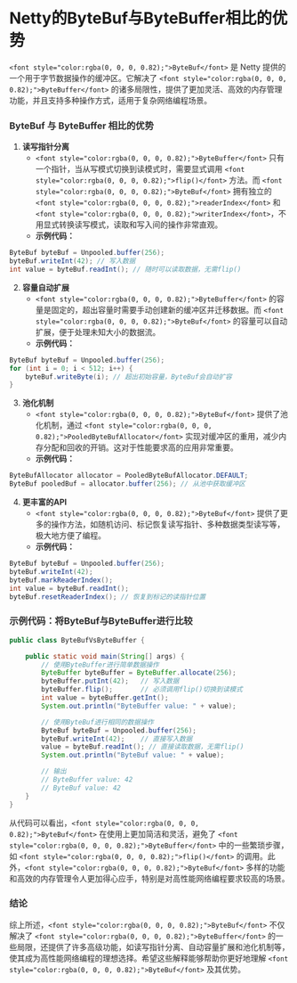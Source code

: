 # Netty的ByteBuf与ByteBuffer相比的优势

`<font style="color:rgba(0, 0, 0, 0.82);">ByteBuf</font>`<font style="color:rgba(0, 0, 0, 0.82);"> 是 Netty 提供的一个用于字节数据操作的缓冲区。它解决了 </font>`<font style="color:rgba(0, 0, 0, 0.82);">ByteBuffer</font>`<font style="color:rgba(0, 0, 0, 0.82);"> 的诸多局限性，提供了更加灵活、高效的内存管理功能，并且支持多种操作方式，适用于复杂网络编程场景。</font>

### <font style="color:rgba(0, 0, 0, 0.82);">ByteBuf 与 ByteBuffer 相比的优势</font>
1. **<font style="color:rgba(0, 0, 0, 0.82);">读写指针分离</font>**
    - `<font style="color:rgba(0, 0, 0, 0.82);">ByteBuffer</font>`<font style="color:rgba(0, 0, 0, 0.82);"> 只有一个指针，当从写模式切换到读模式时，需要显式调用 </font>`<font style="color:rgba(0, 0, 0, 0.82);">flip()</font>`<font style="color:rgba(0, 0, 0, 0.82);"> 方法。而 </font>`<font style="color:rgba(0, 0, 0, 0.82);">ByteBuf</font>`<font style="color:rgba(0, 0, 0, 0.82);"> 拥有独立的 </font>`<font style="color:rgba(0, 0, 0, 0.82);">readerIndex</font>`<font style="color:rgba(0, 0, 0, 0.82);"> 和 </font>`<font style="color:rgba(0, 0, 0, 0.82);">writerIndex</font>`<font style="color:rgba(0, 0, 0, 0.82);">，不用显式转换读写模式，读取和写入间的操作非常直观。</font>
    - **<font style="color:rgba(0, 0, 0, 0.82);">示例代码：</font>**

```java
ByteBuf byteBuf = Unpooled.buffer(256);  
byteBuf.writeInt(42); // 写入数据  
int value = byteBuf.readInt(); // 随时可以读取数据，无需flip()
```

2. **<font style="color:rgba(0, 0, 0, 0.82);">容量自动扩展</font>**
    - `<font style="color:rgba(0, 0, 0, 0.82);">ByteBuffer</font>`<font style="color:rgba(0, 0, 0, 0.82);"> </font><font style="color:rgba(0, 0, 0, 0.82);">的容量是固定的，超出容量时需要手动创建新的缓冲区并迁移数据。而</font><font style="color:rgba(0, 0, 0, 0.82);"> </font>`<font style="color:rgba(0, 0, 0, 0.82);">ByteBuf</font>`<font style="color:rgba(0, 0, 0, 0.82);"> </font><font style="color:rgba(0, 0, 0, 0.82);">的容量可以自动扩展，便于处理未知大小的数据流。</font>
    - **<font style="color:rgba(0, 0, 0, 0.82);">示例代码：</font>**

```java
ByteBuf byteBuf = Unpooled.buffer(256);  
for (int i = 0; i < 512; i++) {  
    byteBuf.writeByte(i); // 超出初始容量，ByteBuf会自动扩容  
}
```

3. **<font style="color:rgba(0, 0, 0, 0.82);">池化机制</font>**
    - `<font style="color:rgba(0, 0, 0, 0.82);">ByteBuf</font>`<font style="color:rgba(0, 0, 0, 0.82);"> </font><font style="color:rgba(0, 0, 0, 0.82);">提供了池化机制，通过</font><font style="color:rgba(0, 0, 0, 0.82);"> </font>`<font style="color:rgba(0, 0, 0, 0.82);">PooledByteBufAllocator</font>`<font style="color:rgba(0, 0, 0, 0.82);"> </font><font style="color:rgba(0, 0, 0, 0.82);">实现对缓冲区的重用，减少内存分配和回收的开销。这对于性能要求高的应用非常重要。</font>
    - **<font style="color:rgba(0, 0, 0, 0.82);">示例代码：</font>**

```java
ByteBufAllocator allocator = PooledByteBufAllocator.DEFAULT;  
ByteBuf pooledBuf = allocator.buffer(256); // 从池中获取缓冲区
```

4. **<font style="color:rgba(0, 0, 0, 0.82);">更丰富的API</font>**
    - `<font style="color:rgba(0, 0, 0, 0.82);">ByteBuf</font>`<font style="color:rgba(0, 0, 0, 0.82);"> </font><font style="color:rgba(0, 0, 0, 0.82);">提供了更多的操作方法，如随机访问、标记恢复读写指针、多种数据类型读写等，极大地方便了编程。</font>
    - **<font style="color:rgba(0, 0, 0, 0.82);">示例代码：</font>**

```java
ByteBuf byteBuf = Unpooled.buffer(256);  
byteBuf.writeInt(42);  
byteBuf.markReaderIndex();  
int value = byteBuf.readInt();  
byteBuf.resetReaderIndex(); // 恢复到标记的读指针位置
```

### <font style="color:rgba(0, 0, 0, 0.82);">示例代码：将ByteBuf与ByteBuffer进行比较</font>
```java
public class ByteBufVsByteBuffer {  

    public static void main(String[] args) {  
        // 使用ByteBuffer进行简单数据操作  
        ByteBuffer byteBuffer = ByteBuffer.allocate(256);  
        byteBuffer.putInt(42);   // 写入数据  
        byteBuffer.flip();       // 必须调用flip()切换到读模式  
        int value = byteBuffer.getInt();  
        System.out.println("ByteBuffer value: " + value);  

        // 使用ByteBuf进行相同的数据操作  
        ByteBuf byteBuf = Unpooled.buffer(256);  
        byteBuf.writeInt(42);    // 直接写入数据  
        value = byteBuf.readInt(); // 直接读取数据，无需flip()  
        System.out.println("ByteBuf value: " + value);  

        // 输出  
        // ByteBuffer value: 42  
        // ByteBuf value: 42  
    }  
}
```

<font style="color:rgba(0, 0, 0, 0.82);">从代码可以看出，</font>`<font style="color:rgba(0, 0, 0, 0.82);">ByteBuf</font>`<font style="color:rgba(0, 0, 0, 0.82);"> </font><font style="color:rgba(0, 0, 0, 0.82);">在使用上更加简洁和灵活，避免了</font><font style="color:rgba(0, 0, 0, 0.82);"> </font>`<font style="color:rgba(0, 0, 0, 0.82);">ByteBuffer</font>`<font style="color:rgba(0, 0, 0, 0.82);"> </font><font style="color:rgba(0, 0, 0, 0.82);">中的一些繁琐步骤，如</font><font style="color:rgba(0, 0, 0, 0.82);"> </font>`<font style="color:rgba(0, 0, 0, 0.82);">flip()</font>`<font style="color:rgba(0, 0, 0, 0.82);"> </font><font style="color:rgba(0, 0, 0, 0.82);">的调用。此外，</font>`<font style="color:rgba(0, 0, 0, 0.82);">ByteBuf</font>`<font style="color:rgba(0, 0, 0, 0.82);"> </font><font style="color:rgba(0, 0, 0, 0.82);">多样的功能和高效的内存管理令人更加得心应手，特别是对高性能网络编程要求较高的场景。</font>

### <font style="color:rgba(0, 0, 0, 0.82);">结论</font>
<font style="color:rgba(0, 0, 0, 0.82);">综上所述，</font>`<font style="color:rgba(0, 0, 0, 0.82);">ByteBuf</font>`<font style="color:rgba(0, 0, 0, 0.82);"> 不仅解决了 </font>`<font style="color:rgba(0, 0, 0, 0.82);">ByteBuffer</font>`<font style="color:rgba(0, 0, 0, 0.82);"> 的一些局限，还提供了许多高级功能，如读写指针分离、自动容量扩展和池化机制等，使其成为高性能网络编程的理想选择。希望这些解释能够帮助你更好地理解 </font>`<font style="color:rgba(0, 0, 0, 0.82);">ByteBuf</font>`<font style="color:rgba(0, 0, 0, 0.82);"> 及其优势。</font>

```java

```

